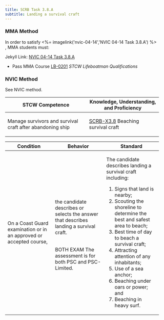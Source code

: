 ```yaml
---
title: SCRB Task 3.8.A 
subtitle: Landing a survival craft
---
```



### MMA Method

In order to satisfy <%= imagelink('nvic-04-14','NVIC 04-14  Task  3.8.A') %> , MMA students must:

Jekyll Link: [NVIC 04-14  Task  3.8.A](/stcw23/assets/images/nvic-04-14.pdf)

* Pass MMA Course  [LB-0201](LB-0201) *STCW Lifeboatman Qualifications*


### NVIC Method

<a onclick="togglevisibility('nvic_methods')" >See NVIC method.</a>

<div id='nvic_methods' class='hide'>

<table>
<thead>
<tr>
<th class='forty'> STCW Competence </th>
<th class='sixty'> Knowledge, Understanding, and Proficiency </th>
</tr>
</thead>




<tbody>
<tr><td markdown='1'>

Manage survivors and survival craft after abandoning ship

</td><td markdown='1'>

[SCRB-X3.8](../../tables/621.html#SCRB-X3.8) Beaching survival craft

</td></tr>


</tbody>
</table>


<table>
<thead>
<tr><th class='twenty'>  Condition </th><th class='twenty'> Behavior </th><th  class='sixty'>Standard </th></tr>
</thead>
<tbody >



<tr><td markdown='1'>

On a Coast Guard examination or in an approved or accepted course,

</td><td markdown='1'>

the candidate describes or selects the answer that describes landing a survival craft.

<br>

<div class="tooltip">BOTH
EXAM
<span class="tooltiptext">
The assessment is for both PSC and PSC-Limited.
</span>
</div>


</td><td markdown='1'>

The candidate describes landing a survival craft including:

1. Signs that land is nearby;
2. Scouting the shoreline to determine the best and safest area to beach;
3. Best time of day to beach a survival craft;
4. Attracting attention of any inhabitants;
5. Use of a sea anchor;
6. Beaching under oars or power; and 
7. Beaching in heavy surf. 

</td></tr>
</tbody>
</table>
</div>
